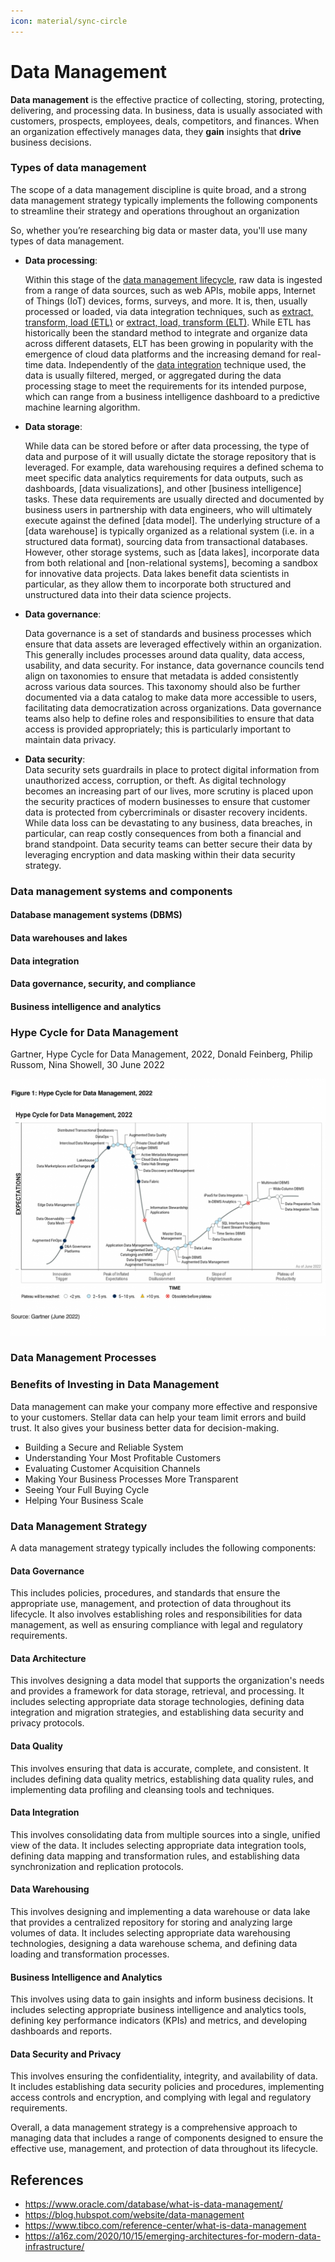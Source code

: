 ```yaml
---
icon: material/sync-circle
---
```


# Data Management

**Data management** is the effective practice of collecting, storing, protecting, delivering,
and processing data. In business, data is usually associated with customers, prospects,
employees, deals, competitors, and finances. When an organization effectively manages data,
they **gain** insights that **drive** business decisions.

### Types of data management

The scope of a data management discipline is quite broad, and a strong data management
strategy typically implements the following components to streamline their strategy
and operations throughout an organization

So, whether you’re researching big data or master data, you'll use many types of
data management.

* **Data processing**:

    Within this stage of the [data management lifecycle](https://www.ibm.com/topics/data-lifecycle-management),
    raw data is ingested from a range of data sources, such as web APIs, mobile apps,
    Internet of Things (IoT) devices, forms, surveys, and more. It is, then, usually
    processed or loaded, via data integration techniques, such as [extract, transform,
    load (ETL)](https://www.ibm.com/topics/etl) or [extract, load, transform (ELT)](https://www.ibm.com/topics/elt).
    While ETL has historically been the standard method to integrate and organize
    data across different datasets, ELT has been growing in popularity with the emergence
    of cloud data platforms and the increasing demand for real-time data. Independently
    of the [data integration](https://www.ibm.com/analytics/data-integration) technique
    used, the data is usually filtered, merged,
    or aggregated during the data processing stage to meet the requirements for its
    intended purpose, which can range from a business intelligence dashboard to a
    predictive machine learning algorithm.

* **Data storage**:

    While data can be stored before or after data processing, the type of data and
    purpose of it will usually dictate the storage repository that is leveraged.
    For example, data warehousing requires a defined schema to meet specific data
    analytics requirements for data outputs, such as dashboards, [data visualizations],
    and other [business intelligence] tasks. These data requirements are usually directed
    and documented by business users in partnership with data engineers, who will
    ultimately execute against the defined [data model]. The underlying structure of
    a [data warehouse] is typically organized as a relational system (i.e. in a structured data format),
    sourcing data from transactional databases. However, other storage systems,
    such as [data lakes], incorporate data from both relational and [non-relational systems],
    becoming a sandbox for innovative data projects. Data lakes benefit data scientists
    in particular, as they allow them to incorporate both structured and unstructured
    data into their data science projects.

* **Data governance**:

  Data governance is a set of standards and business processes which ensure that
  data assets are leveraged effectively within an organization. This generally
  includes processes around data quality, data access, usability, and data security.
  For instance, data governance councils tend align on taxonomies to ensure that
  metadata is added consistently across various data sources. This taxonomy should
  also be further documented via a data catalog to make data more accessible to users,
  facilitating data democratization across organizations. Data governance teams
  also help to define roles and responsibilities to ensure that data access is provided
  appropriately; this is particularly important to maintain data privacy.

- **Data security**: \
  Data security sets guardrails in place to protect digital information from unauthorized
  access, corruption, or theft. As digital technology becomes an increasing part
  of our lives, more scrutiny is placed upon the security practices of modern businesses
  to ensure that customer data is protected from cybercriminals or disaster recovery
  incidents. While data loss can be devastating to any business, data breaches,
  in particular, can reap costly consequences from both a financial and brand standpoint.
  Data security teams can better secure their data by leveraging encryption and
  data masking within their data security strategy.

### Data management systems and components

#### Database management systems (DBMS)

#### Data warehouses and lakes

#### Data integration

#### Data governance, security, and compliance

#### Business intelligence and analytics

### Hype Cycle for Data Management

Gartner, Hype Cycle for Data Management, 2022,
Donald Feinberg, Philip Russom, Nina Showell, 30 June 2022

![Hype Cycle for Data Management 2022](images/hype-cycle-for-data-management-2022.png)

### Data Management Processes

### Benefits of Investing in Data Management

Data management can make your company more effective and responsive to your customers.
Stellar data can help your team limit errors and build trust. It also gives your
business better data for decision-making.

- Building a Secure and Reliable System
- Understanding Your Most Profitable Customers
- Evaluating Customer Acquisition Channels
- Making Your Business Processes More Transparent
- Seeing Your Full Buying Cycle
- Helping Your Business Scale

### Data Management Strategy

A data management strategy typically includes the following components:

#### Data Governance
This includes policies, procedures, and standards that ensure the appropriate use,
management, and protection of data throughout its lifecycle. It also involves
establishing roles and responsibilities for data management, as well as ensuring
compliance with legal and regulatory requirements.


#### Data Architecture

This involves designing a data model that supports the organization's needs and
provides a framework for data storage, retrieval, and processing. It includes
selecting appropriate data storage technologies, defining data integration and
migration strategies, and establishing data security and privacy protocols.

#### Data Quality

This involves ensuring that data is accurate, complete, and consistent. It includes
defining data quality metrics, establishing data quality rules, and implementing
data profiling and cleansing tools and techniques.

#### Data Integration

This involves consolidating data from multiple sources into a single, unified view
of the data. It includes selecting appropriate data integration tools, defining
data mapping and transformation rules, and establishing data synchronization and
replication protocols.

#### Data Warehousing

This involves designing and implementing a data warehouse or data lake that provides
a centralized repository for storing and analyzing large volumes of data. It
includes selecting appropriate data warehousing technologies, designing a data
warehouse schema, and defining data loading and transformation processes.

#### Business Intelligence and Analytics

This involves using data to gain insights and inform business decisions. It includes
selecting appropriate business intelligence and analytics tools, defining key performance
indicators (KPIs) and metrics, and developing dashboards and reports.

#### Data Security and Privacy
This involves ensuring the confidentiality, integrity, and availability of data.
It includes establishing data security policies and procedures, implementing access
controls and encryption, and complying with legal and regulatory requirements.

Overall, a data management strategy is a comprehensive approach to managing data
that includes a range of components designed to ensure the effective use, management,
and protection of data throughout its lifecycle.

## References

- https://www.oracle.com/database/what-is-data-management/
- https://blog.hubspot.com/website/data-management
- https://www.tibco.com/reference-center/what-is-data-management
- https://a16z.com/2020/10/15/emerging-architectures-for-modern-data-infrastructure/
